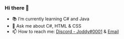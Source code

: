 ### Hi there 👋

- 📚 I’m currently learning C# and Java
- 💬 Ask me about C#, HTML & CSS
- 📫 How to reach me: [Discord - Joddy#0001](https://discord.com/users/349187806050123787) & [Email](mailto:me@joddy.dev)
